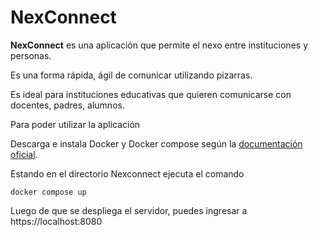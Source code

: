 # NexConnect

**NexConnect** es una aplicación que permite el nexo entre instituciones y personas.

Es una forma rápida, ágil de comunicar utilizando pizarras.

Es ideal para instituciones educativas que quieren comunicarse con docentes, padres, alumnos.

Para poder utilizar la aplicación

Descarga e instala Docker y Docker compose según la [documentación oficial](https://www.docker.com/).

Estando en el directorio Nexconnect ejecuta el comando 

```
docker compose up
```

Luego de que se despliega el servidor, puedes ingresar a https://localhost:8080

